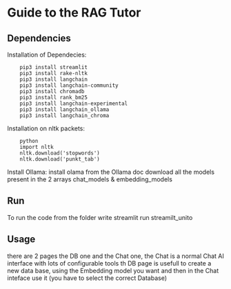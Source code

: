 # Guide to the RAG Tutor

## Dependencies
  Installation of Dependecies:
  
        pip3 install streamlit
        pip3 install rake-nltk
        pip3 install langchain
        pip3 install langchain-community
        pip3 install chromadb
        pip3 install rank_bm25
        pip3 install langchain-experimental
        pip3 install langchain_ollama
        pip3 install langchain_chroma
  Installation on nltk packets:
  
        python
        import nltk
        nltk.download('stopwords')
        nltk.download('punkt_tab')
  
  Install Ollama:
        install olama from the Ollama doc
        download all the models present in the 2 arrays chat_models & embedding_models
  
## Run
  To run the code from the folder write streamlit run streamilt_unito

## Usage
  there are 2 pages the DB one and the Chat one, the Chat is a normal Chat AI interface with lots of configurable tools
  th DB page is usefull to create a new data base, using the Embedding model you want and then in the Chat inteface use it (you have to select the correct Database)

  
